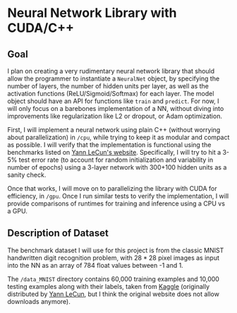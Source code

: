 # Neural Network Library with CUDA/C++

## Goal

I plan on creating a very rudimentary neural network library that should allow the programmer to instantiate a `NeuralNet` object, by specifying the number of layers, the number of hidden units per layer, as well as the activation functions (ReLU/Sigmoid/Softmax) for each layer. The model object should have an API for functions like `train` and `predict`. For now, I will only focus on a barebones implementation of a NN, without diving into improvements like regularization like L2 or dropout, or Adam optimization.

First, I will implement a neural network using plain C++ (without worrying about parallelization) in `/cpu`, while trying to keep it as modular and compact as possible. I will verify that the implementation is functional using the benchmarks listed on [Yann LeCun's website](https://yann.lecun.com/exdb/mnist/). Specifically, I will try to hit a 3-5% test error rate (to account for random initialization and variability in number of epochs) using a 3-layer network with 300+100 hidden units as a sanity check.

Once that works, I will move on to parallelizing the library with CUDA for efficiency, in `/gpu`. Once I run similar tests to verify the implementation, I will provide comparisons of runtimes for training and inference using a CPU vs a GPU.

## Description of Dataset

The benchmark dataset I will use for this project is from the classic MNIST handwritten digit recognition problem, with $28 * 28$ pixel images as input into the NN as an array of 784 float values between -1 and 1.

The `/data_MNIST` directory contains 60,000 training examples and 10,000 testing examples along with their labels, taken from [Kaggle](https://www.kaggle.com/datasets/hojjatk/mnist-dataset) (originally distributed by [Yann LeCun](https://yann.lecun.com/exdb/mnist/), but I think the original website does not allow downloads anymore).
